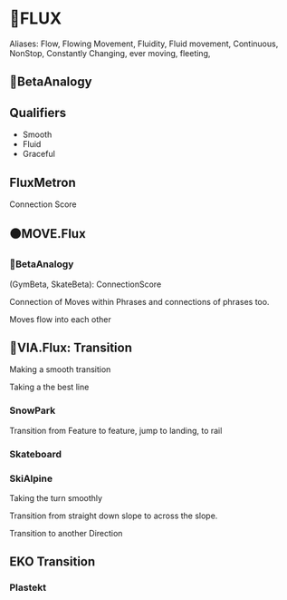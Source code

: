 # 🔷<beta>FLUX</beta>

Aliases: Flow, Flowing Movement, Fluidity, Fluid movement, Continuous, NonStop, Constantly Changing, ever moving, fleeting,

## 🔷<beta>BetaAnalogy</beta>

## Qualifiers

- Smooth
- Fluid
- Graceful

## FluxMetron

Connection Score

## 🟠<move>MOVE.Flux</move>

### 🔷<beta>BetaAnalogy</beta>

(GymBeta, SkateBeta): ConnectionScore

Connection of Moves within Phrases and connections of phrases too.

Moves flow into each other

## 🔻<via>VIA.Flux</via>: Transition

Making a smooth transition

Taking a the best line

### SnowPark

Transition from Feature to feature, jump to landing, to rail

### Skateboard

### SkiAlpine

Taking the turn smoothly

Transition from straight down slope to across the slope.

Transition to another Direction

## EKO Transition

### Plastekt
